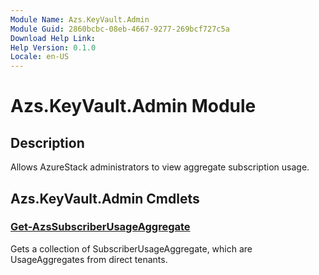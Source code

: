 ```yaml
---
Module Name: Azs.KeyVault.Admin
Module Guid: 2860bcbc-08eb-4667-9277-269bcf727c5a
Download Help Link: 
Help Version: 0.1.0
Locale: en-US
---
```


# Azs.KeyVault.Admin Module
## Description
Allows AzureStack administrators to view aggregate subscription usage.

## Azs.KeyVault.Admin Cmdlets
### [Get-AzsSubscriberUsageAggregate](Get-AzsSubscriberUsageAggregate.md)
Gets a collection of SubscriberUsageAggregate, which are UsageAggregates from direct tenants.

